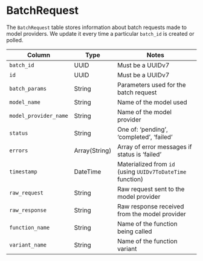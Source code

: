 # BatchRequest

The `BatchRequest` table stores information about batch requests made to model providers. We update it every time a particular `batch_id` is created or polled.

| Column | Type | Notes |
| --- | --- | --- |
| `batch_id` | UUID | Must be a UUIDv7 |
| `id` | UUID | Must be a UUIDv7 |
| `batch_params` | String | Parameters used for the batch request |
| `model_name` | String | Name of the model used |
| `model_provider_name` | String | Name of the model provider |
| `status` | String | One of: ‘pending’, ‘completed’, ‘failed’ |
| `errors` | Array(String) | Array of error messages if status is ‘failed’ |
| `timestamp` | DateTime | Materialized from `id` (using `UUIDv7ToDateTime` function) |
| `raw_request` | String | Raw request sent to the model provider |
| `raw_response` | String | Raw response received from the model provider |
| `function_name` | String | Name of the function being called |
| `variant_name` | String | Name of the function variant |
